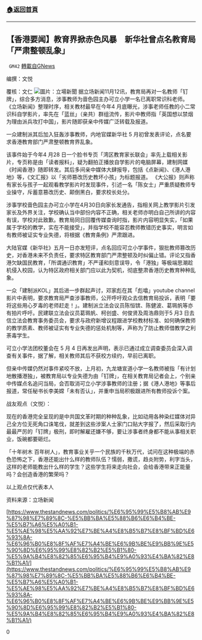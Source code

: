 ###  [:house:返回首頁](https://github.com/ourhimalayas/txt)
---

## 【香港要闻】教育界掀赤色风暴　新华社曾点名教育局「严肃整顿乱象」
` GM42` [轉載自GNews](https://gnews.org/zh-hans/553571/)

编撰：文悦

覆核：文仁
![](https://gnews-media-offload.s3.amazonaws.com/wp-content/uploads/2020/11/13012505/Untitled-1-22_XieXm_1200x0.png)圖片：立場新聞
据立场新闻11月12讯，教育局再对一名教师「钉牌」，综合多方消息，涉事教师为啬色园主办可立小学一名已离职常识科老师。 《立场新闻》整理时序，相关教材最早在今年4 月底曝光，涉事老师任教的小二常识科自学影片，率先在「蓝丝」（亲共）群组流传，影片中教师指「英国想以禁烟为理由派兵攻打中国」，影片随即获亲中传媒广泛转载及报道。

一众建制派其后加入狂轰涉事教师，内地官媒新华社 5 月初曾发表评论，点名要求香港教育部门严肃整顿教育界乱象。

该事件始于今年4 月28 日一个脸书专页「湾区教育家长联会」率先上载相关影片，专页称是由「读者报料」，疑为翻拍正播放自学影片的电脑屏幕，建制网媒《时闻香港》随即转发。其后多间亲中媒体大肆报导，包括《点新闻》、《港人港地》等，《文汇报》以「劣师篡改历史教坏小孩」为标题报道。 《大公报》则声称有家长与孩子一起观看教学影片时发现事件，引述一名「陈女士」严重质疑教师专业操守，斥蓄意篡改历史、颠倒黑白，要求校长处分。

涉事学校啬色园主办可立小学在4月30日向家长发通告，指相关网上教学影片引发家长及外界关注，学校确认当中部份内容不正确，相关老师亦明白自己所讲的内容有误，学校对此致歉。教育局同日回覆传媒查询时指，影片内容明显失实，「如果属于学校的教学，实在不能接受」，并指学校不能容忍教师教错历史事实，明言如有教师被证实专业失德，将根据《教育条例》严肃跟进。

大陆官媒《新华社》五月一日亦发短评，点名回应可立小学事件，狠批教师篡改历史，对香港未来不负责任，要求特区教育部门严肃整顿及时纠偏止错。评论又指香港欠缺国民教育，「所谓通识教育」不严谨和刻意误导，令「港独」等极端思潮趁机侵入校园，认为特区政府相关部门应以此为契机，彻底整肃香港历史教育种种乱象。

一众「建制派KOL」其后进一步群起声讨，邓家彪在其「彪噏」youtube channel 影片中表明，要求教育局严查涉事教师，公开呼吁观众去信教育局投诉，表明「要将这些用心歹毒的老师赶走！」。建制派立法会议员陈恒镔、陈健波、葛珮帆等亦有拍片呼吁。民建联立法会议员葛珮帆、柯创盛、何俊贤及周浩鼎则于5 月3 日去信立法会教育事务委员会，要求与政府新增议程跟进学校教材标准、如何确保教师的教学质素、教师被证实有专业失德的惩处机制等，声称为了防止教师借教学之利荼毒学生。

可立小学法团校董会在 5 月 4 日再发出声明，表示已通过成立调查委员会深入调查有关事件，据了解，相关教师其后不获校方续约，早前已离职。

但亲中传媒仍然对事件紧咬不放，上月初，九龙塘宣道小学一名教师被指「有计划地散播港独」，被教育局以专业失德为由「钉牌」，在相关教育局记者会上，个别亲中传媒点名追问当局，会否取消可立小学涉事教师的注册；据《港人港地》等事后报道，常任秘书长李美嫦「未有否认」，并重申当局积极跟进所有教师投诉个案。

战友观点（文悦）：

现在的香港完全呈现的是中共国文革时期的种种乱象，比如动用各种染红媒体对异己全方位无死角口诛笔伐，就差到这些涉案人士家门口贴大字报了，然后采取行内最最严厉的「钉牌」极刑，即时解雇还嫌不够，要让涉事者终身都不能从事相关职业，饭碗都要砸烂。

「十年树木 百年树人」，教育事业关乎一个民族的千秋万代，试问在这种极端的赤色恐怖之下，香港还能出什么样的教师队伍？懦弱，撒谎，趋炎附势，利字当头，这样的老师能教出什么样的学生？这些学生将来走向社会，会给香港带来正能量吗？会创造香港的繁荣吗？

以上观点仅代表本人

资料来源：立场新闻

[https://www.thestandnews.com/politics/%E6%95%99%E5%B8%AB%E9%87%98%E7%89%8C-%E5%BB%BA%E5%88%B6%E6%B4%BE-%E5%B7%A6%E5%A0%B1-%E5%AE%98%E5%AA%92%E7%BE%A4%E8%B5%B7%E8%BF%BD%E6%93%8A-%E6%96%B0%E8%8F%AF%E7%A4%BE%E6%9B%BE%E9%BB%9E%E5%90%8D%E6%95%99%E8%82%B2%E5%B1%80-%E5%9A%B4%E8%82%85%E6%95%B4%E9%A0%93%E4%BA%82%E8%B1%A1/](https://www.thestandnews.com/politics/%E6%95%99%E5%B8%AB%E9%87%98%E7%89%8C-%E5%BB%BA%E5%88%B6%E6%B4%BE-%E5%B7%A6%E5%A0%B1-%E5%AE%98%E5%AA%92%E7%BE%A4%E8%B5%B7%E8%BF%BD%E6%93%8A-%E6%96%B0%E8%8F%AF%E7%A4%BE%E6%9B%BE%E9%BB%9E%E5%90%8D%E6%95%99%E8%82%B2%E5%B1%80-%E5%9A%B4%E8%82%85%E6%95%B4%E9%A0%93%E4%BA%82%E8%B1%A1/)

0

